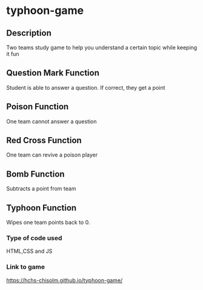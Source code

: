 # typhoon-game

## Description
Two teams study game to help you understand a certain topic while keeping it fun

## Question Mark Function
Student is able to answer a question. If correct, they get a point

## Poison Function
One team cannot answer a question

## Red Cross Function
One team can revive a poison player

## Bomb Function
Subtracts a point from team

## Typhoon Function
Wipes one team points back to 0.

### Type of code used
HTML,CSS and JS

### Link to game
https://hchs-chisolm.github.io/typhoon-game/